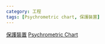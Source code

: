 ```yaml
---
category: 工程 
tags: [Psychrometric chart, 保護裝置]
---
```


[保護裝置](https://hkdickyko.github.io/工程/保護裝置)
[Psychrometric Chart](https://hkdickyko.github.io/工程/Psychrometric-Chart)
